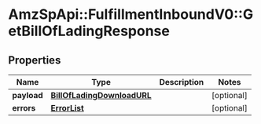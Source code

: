 # AmzSpApi::FulfillmentInboundV0::GetBillOfLadingResponse

## Properties
Name | Type | Description | Notes
------------ | ------------- | ------------- | -------------
**payload** | [**BillOfLadingDownloadURL**](BillOfLadingDownloadURL.md) |  | [optional] 
**errors** | [**ErrorList**](ErrorList.md) |  | [optional] 


